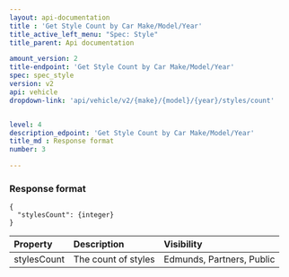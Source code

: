 ```yaml
---
layout: api-documentation
title : 'Get Style Count by Car Make/Model/Year'
title_active_left_menu: "Spec: Style"
title_parent: Api documentation

amount_version: 2
title-endpoint: 'Get Style Count by Car Make/Model/Year'
spec: spec_style
version: v2
api: vehicle
dropdown-link: 'api/vehicle/v2/{make}/{model}/{year}/styles/count'


level: 4
description_edpoint: 'Get Style Count by Car Make/Model/Year'
title_md : Response format
number: 3

---
```


### Response format

	{
	  "stylesCount": {integer}
	}

| Property      | Description                         					| Visibility                |
|:--------------|:------------------------------------------------------|:------------------------- |
| stylesCount   | The count of styles									| Edmunds, Partners, Public |

